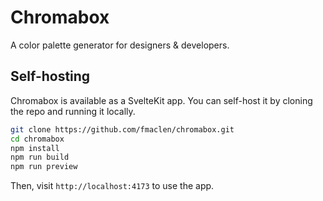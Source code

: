 # Chromabox

A color palette generator for designers & developers.

## Self-hosting

Chromabox is available as a SvelteKit app.
You can self-host it by cloning the repo and running it locally.

```bash
git clone https://github.com/fmaclen/chromabox.git
cd chromabox
npm install
npm run build
npm run preview
```

Then, visit `http://localhost:4173` to use the app.
